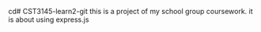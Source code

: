 cd# CST3145-learn2-git
this is a project of my school group coursework.
it is about using express.js

